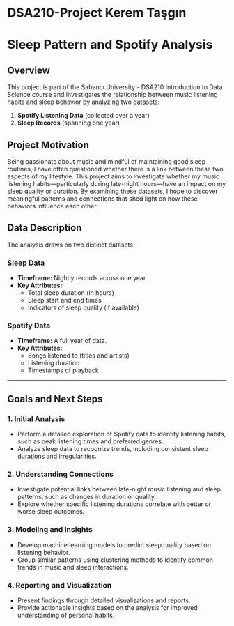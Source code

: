 # DSA210-Project Kerem Taşgın

# Sleep Pattern and Spotify Analysis

## Overview
This project is part of the Sabancı University - DSA210 Introduction to Data Science course and investigates the relationship between music listening habits and sleep behavior by analyzing two datasets:

1. **Spotify Listening Data** (collected over a year)  
2. **Sleep Records** (spanning one year)

## Project Motivation

Being passionate about music and mindful of maintaining good sleep routines, I have often questioned whether there is a link between these two aspects of my lifestyle. This project aims to investigate whether my music listening habits—particularly during late-night hours—have an impact on my sleep quality or duration. By examining these datasets, I hope to discover meaningful patterns and connections that shed light on how these behaviors influence each other.

## Data Description
The analysis draws on two distinct datasets:

### Sleep Data
- **Timeframe:** Nightly records across one year.  
- **Key Attributes:**
  - Total sleep duration (in hours)
  - Sleep start and end times
  - Indicators of sleep quality (if available)


### Spotify Data
- **Timeframe:** A full year of data.  
- **Key Attributes:**
  - Songs listened to (titles and artists)
  - Listening duration
  - Timestamps of playback


---

## Goals and Next Steps

### 1. **Initial Analysis**
   - Perform a detailed exploration of Spotify data to identify listening habits, such as peak listening times and preferred genres.
   - Analyze sleep data to recognize trends, including consistent sleep durations and irregularities.

### 2. **Understanding Connections**
   - Investigate potential links between late-night music listening and sleep patterns, such as changes in duration or quality.
   - Explore whether specific listening durations correlate with better or worse sleep outcomes.

### 3. **Modeling and Insights**
   - Develop machine learning models to predict sleep quality based on listening behavior.
   - Group similar patterns using clustering methods to identify common trends in music and sleep interactions.

### 4. **Reporting and Visualization**
   - Present findings through detailed visualizations and reports.
   - Provide actionable insights based on the analysis for improved understanding of personal habits.
